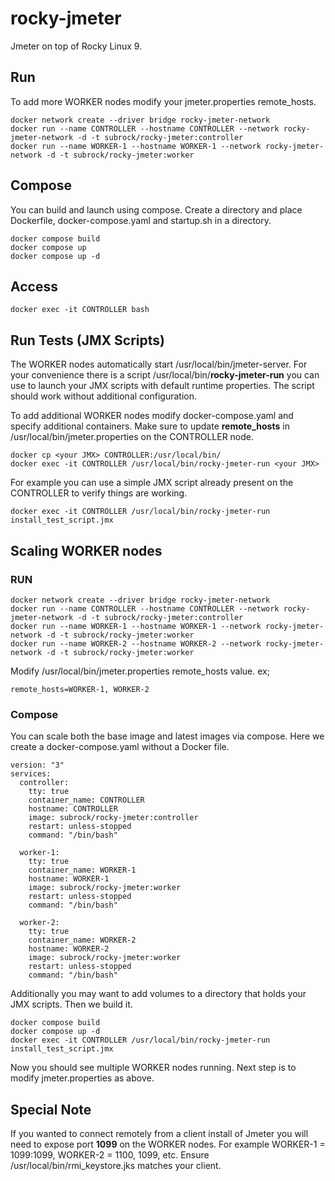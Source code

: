 # rocky-jmeter
Jmeter on top of Rocky Linux 9.

## Run
To add more WORKER nodes modify your jmeter.properties remote_hosts. 
```
docker network create --driver bridge rocky-jmeter-network
docker run --name CONTROLLER --hostname CONTROLLER --network rocky-jmeter-network -d -t subrock/rocky-jmeter:controller
docker run --name WORKER-1 --hostname WORKER-1 --network rocky-jmeter-network -d -t subrock/rocky-jmeter:worker
```

## Compose
You can build and launch using compose. Create a directory and place Dockerfile, docker-compose.yaml and startup.sh in a directory.
```
docker compose build
docker compose up
docker compose up -d
```
## Access
```
docker exec -it CONTROLLER bash
```
## Run Tests (JMX Scripts)
The WORKER nodes automatically start /usr/local/bin/jmeter-server. For your convenience there is a script /usr/local/bin/**rocky-jmeter-run** you can use to launch your JMX scripts with default runtime properties. The script should work without additional configuration. 

To add additional WORKER nodes modify docker-compose.yaml and specify additional containers. Make sure to update **remote_hosts** in /usr/local/bin/jmeter.properties on the CONTROLLER node. 
```
docker cp <your JMX> CONTROLLER:/usr/local/bin/
docker exec -it CONTROLLER /usr/local/bin/rocky-jmeter-run <your JMX>
```
For example you can use a simple JMX script already present on the CONTROLLER to verify things are working. 
```
docker exec -it CONTROLLER /usr/local/bin/rocky-jmeter-run install_test_script.jmx
```
## Scaling WORKER nodes
### RUN
```
docker network create --driver bridge rocky-jmeter-network
docker run --name CONTROLLER --hostname CONTROLLER --network rocky-jmeter-network -d -t subrock/rocky-jmeter:controller
docker run --name WORKER-1 --hostname WORKER-1 --network rocky-jmeter-network -d -t subrock/rocky-jmeter:worker
docker run --name WORKER-2 --hostname WORKER-2 --network rocky-jmeter-network -d -t subrock/rocky-jmeter:worker
```
Modify /usr/local/bin/jmeter.properties remote_hosts value. ex;
```
remote_hosts=WORKER-1, WORKER-2
```
### Compose
You can scale both the base image and latest images via compose. Here we create a docker-compose.yaml without a Docker file. 
```
version: "3"
services:
  controller:
    tty: true
    container_name: CONTROLLER
    hostname: CONTROLLER
    image: subrock/rocky-jmeter:controller
    restart: unless-stopped
    command: "/bin/bash"

  worker-1:
    tty: true
    container_name: WORKER-1
    hostname: WORKER-1
    image: subrock/rocky-jmeter:worker
    restart: unless-stopped
    command: "/bin/bash"

  worker-2:
    tty: true
    container_name: WORKER-2
    hostname: WORKER-2
    image: subrock/rocky-jmeter:worker
    restart: unless-stopped
    command: "/bin/bash"
```
Additionally you may want to add volumes to a directory that holds your JMX scripts. Then we build it. 
```
docker compose build
docker compose up -d
docker exec -it CONTROLLER /usr/local/bin/rocky-jmeter-run install_test_script.jmx
```
Now you should see multiple WORKER nodes running. Next step is to modify jmeter.properties as above.
## Special Note
If you wanted to connect remotely from a client install of Jmeter you will need to expose port **1099** on the WORKER nodes. For example WORKER-1 = 1099:1099, WORKER-2 = 1100, 1099, etc. Ensure /usr/local/bin/rmi_keystore.jks matches your client.
